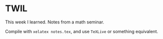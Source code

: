 # TWIL
This week I learned. Notes from a math seminar.

Compile with ```xelatex notes.tex```, and use ```TeXLive``` or something equivalent.
